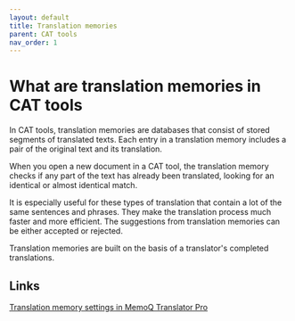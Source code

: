 ```yaml
---
layout: default
title: Translation memories
parent: CAT tools
nav_order: 1
---
```


# **What are translation memories in CAT tools**

In CAT tools, translation memories are databases that consist of stored segments of translated texts. Each entry in a translation memory includes a pair of the original text and its translation.

When you open a new document in a CAT tool, the translation memory checks if any part of the text has already been translated, looking for an identical or almost identical match.

It is especially useful for these types of translation that contain a lot of the same sentences and phrases. They make the translation process much faster and more efficient. The suggestions from translation memories can be either accepted or rejected.

Translation memories are built on the basis of a translator's completed translations.

## **Links**

[Translation memory settings in MemoQ Translator Pro](https://docs.memoq.com/current/en/Things/things-tm-settings.html)
